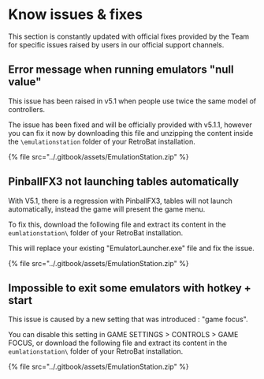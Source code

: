 # Know issues & fixes

This section is constantly updated with official fixes provided by the Team for specific issues raised by users in our official support channels.



## Error message when running emulators "null value"

This issue has been raised in v5.1 when people use twice the same model of controllers.

The issue has been fixed and will be officially provided with v5.1.1, however you can fix it now by downloading this file and unzipping the content inside the `\emulationstation` folder of your RetroBat installation.

{% file src="../.gitbook/assets/EmulationStation.zip" %}

## PinballFX3 not launching tables automatically

With V5.1, there is a regression with PinballFX3, tables will not launch automatically, instead the game will present the game menu.

To fix this, download the following file and extract its content in the `eumlationstation\` folder of your RetroBat installation.

This will replace your existing "EmulatorLauncher.exe" file and fix the issue.

{% file src="../.gitbook/assets/EmulationStation.zip" %}

## Impossible to exit some emulators with hotkey + start

This issue is caused by a new setting that was introduced : "game focus".

You can disable this setting in GAME SETTINGS > CONTROLS > GAME FOCUS, or download the following file and extract its content in the `eumlationstation\` folder of your RetroBat installation.

{% file src="../.gitbook/assets/EmulationStation.zip" %}

